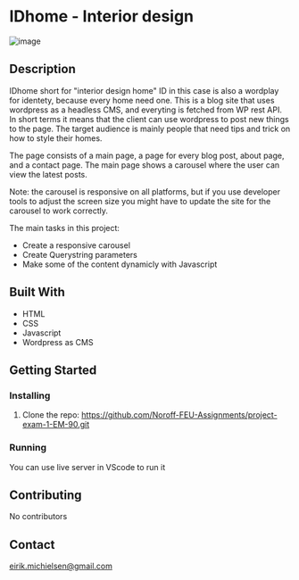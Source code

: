 # IDhome - Interior design

![image](https://id-home-project\images\main-site-exame-project-1.PNG)

## Description

IDhome short for "interior design home" ID in this case is also a wordplay for identety, because every home need one.
This is a blog site that uses wordpress as a headless CMS, and everyting is fetched from WP rest API.
In short terms it means that the client can use wordpress to post new things to the page.
The target audience is mainly people that need tips and trick on how to style their homes.

The page consists of a main page, a page for every blog post, about page, and a contact page.
The main page shows a carousel where the user can view the latest posts.

Note: the carousel is responsive on all platforms, but if you use developer tools to adjust the screen size
you might have to update the site for the carousel to work correctly.

The main tasks in this project:

- Create a responsive carousel
- Create Querystring parameters
- Make some of the content dynamicly with Javascript

## Built With

- HTML
- CSS
- Javascript
- Wordpress as CMS

## Getting Started

### Installing

1. Clone the repo:
   https://github.com/Noroff-FEU-Assignments/project-exam-1-EM-90.git

### Running

You can use live server in VScode to run it

## Contributing

No contributors

## Contact

eirik.michielsen@gmail.com
